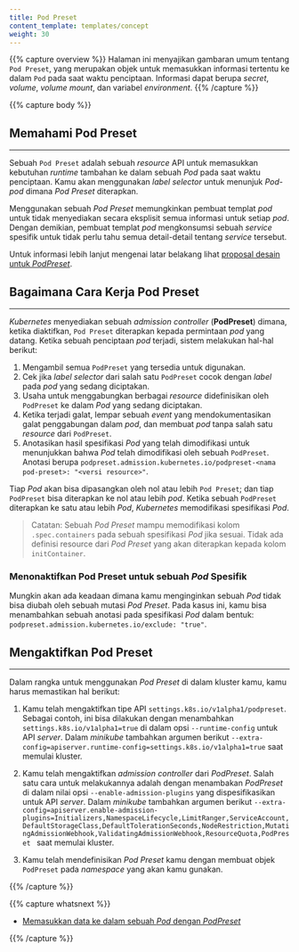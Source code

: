 ```yaml
---
title: Pod Preset
content_template: templates/concept
weight: 30
---
```


{{% capture overview %}}
Halaman ini menyajikan gambaran umum tentang `Pod Preset`, yang merupakan objek untuk memasukkan informasi tertentu ke dalam `Pod` pada saat waktu penciptaan. Informasi dapat berupa _secret_, _volume_, _volume mount_, dan variabel _environment_.
{{% /capture %}}

{{% capture body %}}
## Memahami **Pod Preset**
---

Sebuah `Pod Preset` adalah sebuah _resource_ API untuk memasukkan kebutuhan _runtime_ tambahan ke dalam sebuah _Pod_ pada saat waktu penciptaan. Kamu akan menggunakan _label selector_ untuk menunjuk _Pod-pod_ dimana _Pod Preset_ diterapkan.

Menggunakan sebuah _Pod Preset_ memungkinkan pembuat templat _pod_ untuk tidak menyediakan secara eksplisit semua informasi untuk setiap _pod_. Dengan demikian, pembuat templat _pod_ mengkonsumsi sebuah _service_ spesifik untuk tidak perlu tahu semua detail-detail tentang _service_ tersebut.

Untuk informasi lebih lanjut mengenai latar belakang lihat [proposal desain untuk _PodPreset_](https://github.com/kubernetes/community/blob/master/contributors/design-proposals/service-catalog/pod-preset.md).

## Bagaimana Cara Kerja **Pod Preset**
---

_Kubernetes_ menyediakan sebuah _admission controller_ (**PodPreset**) dimana, ketika diaktifkan, `Pod Preset` diterapkan kepada permintaan _pod_ yang datang. Ketika sebuah penciptaan _pod_ terjadi, sistem melakukan hal-hal berikut:

1. Mengambil semua `PodPreset` yang tersedia untuk digunakan.
2. Cek jika _label selector_ dari salah satu `PodPreset` cocok dengan _label_ pada _pod_ yang sedang diciptakan.
3. Usaha untuk menggabungkan berbagai _resource_ didefinisikan oleh `PodPreset` ke dalam _Pod_ yang sedang diciptakan.
4. Ketika terjadi galat, lempar sebuah _event_ yang mendokumentasikan galat penggabungan dalam _pod_, dan membuat _pod_ tanpa salah satu _resource_ dari `PodPreset`.
5. Anotasikan hasil spesifikasi _Pod_ yang telah dimodifikasi untuk menunjukkan bahwa _Pod_ telah dimodifikasi oleh sebuah `PodPreset`. Anotasi berupa `podpreset.admission.kubernetes.io/podpreset-<nama pod-preset>: "<versi resource>"`.

Tiap _Pod_ akan bisa dipasangkan oleh nol atau lebih `Pod Preset`; dan tiap `PodPreset` bisa diterapkan ke nol atau lebih _pod_. Ketika sebuah `PodPreset` diterapkan ke satu atau lebih _Pod_, _Kubernetes_ memodifikasi spesifikasi _Pod_.


>Catatan: Sebuah _Pod Preset_ mampu memodifikasi kolom `.spec.containers` pada sebuah spesifikasi *Pod* jika sesuai. Tidak ada definisi resource dari *Pod Preset* yang akan diterapkan kepada kolom `initContainer`.


### Menonaktifkan **Pod Preset** untuk sebuah _Pod_ Spesifik
Mungkin akan ada keadaan dimana kamu menginginkan sebuah _Pod_ tidak bisa diubah oleh sebuah mutasi _Pod Preset_. Pada kasus ini, kamu bisa menambahkan sebuah anotasi pada spesifikasi _Pod_ dalam bentuk: `podpreset.admission.kubernetes.io/exclude: "true"`.

## Mengaktifkan **Pod Preset**
---
Dalam rangka untuk menggunakan _Pod Preset_ di dalam kluster kamu, kamu harus memastikan hal berikut:

1. Kamu telah mengaktifkan tipe API `settings.k8s.io/v1alpha1/podpreset`. Sebagai contoh, ini bisa dilakukan dengan menambahkan `settings.k8s.io/v1alpha1=true` di dalam opsi `--runtime-config` untuk API _server_. Dalam _minikube_ tambahkan argumen berikut `--extra-config=apiserver.runtime-config=settings.k8s.io/v1alpha1=true` saat memulai kluster.

2. Kamu telah mengaktifkan _admission controller_ dari *PodPreset*. Salah satu cara untuk melakukannya adalah dengan menambakan *PodPreset* di dalam nilai opsi `--enable-admission-plugins` yang dispesifikasikan untuk API _server_. Dalam _minikube_ tambahkan argumen berikut `--extra-config=apiserver.enable-admission-plugins=Initializers,NamespaceLifecycle,LimitRanger,ServiceAccount,DefaultStorageClass,DefaultTolerationSeconds,NodeRestriction,MutatingAdmissionWebhook,ValidatingAdmissionWebhook,ResourceQuota,PodPreset ` saat memulai kluster.

3. Kamu telah mendefinisikan _Pod Preset_ kamu dengan membuat objek `PodPreset` pada _namespace_ yang akan kamu gunakan. 

{{% /capture %}}

{{% capture whatsnext %}}
  * [Memasukkan data ke dalam sebuah _Pod_ dengan _PodPreset_](/docs/concepts/workloads/pods/pod/#injecting-data-into-a-pod-using-podpreset.md)

{{% /capture %}}